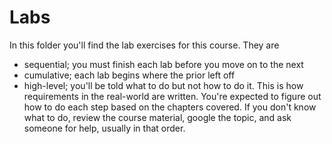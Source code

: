# Labs

In this folder you'll find the lab exercises for this course. They are 
- sequential; you must finish each lab before you move on to the next
- cumulative; each lab begins where the prior left off
- high-level; you'll be told what to do but not how to do it. This is how requirements in the real-world are written. You're expected to figure out how to do each step based on the chapters covered. If you don't know what to do, review the course material, google the topic, and ask someone for help, usually in that order.
